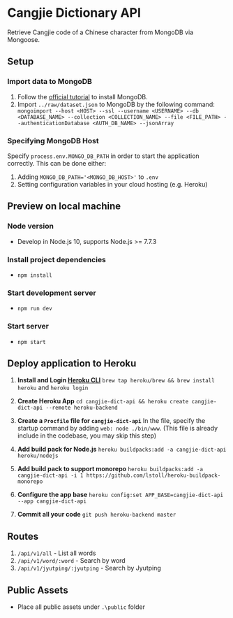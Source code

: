 # Cangjie Dictionary API #

Retrieve Cangjie code of a Chinese character from MongoDB via Mongoose.

## Setup ##

### Import data to MongoDB ###
1. Follow the [official tutorial](https://docs.mongodb.com/manual/tutorial/install-mongodb-on-os-x/) to install MongoDB.
2. Import `../raw/dataset.json` to MongoDB by the following command: ` mongoimport --host <HOST> --ssl --username <USERNAME> --db <DATABASE_NAME> --collection <COLLECTION_NAME> --file <FILE_PATH> --authenticationDatabase <AUTH_DB_NAME> --jsonArray`

### Specifying MongoDB Host ###
Specify `process.env.MONGO_DB_PATH` in order to start the application correctly. This can be done either:
1. Adding `MONGO_DB_PATH='<MONGO_DB_HOST>'` to `.env`
2. Setting configuration variables in your cloud hosting (e.g. Heroku)

## Preview on local machine ##

### Node version ###
* Develop in Node.js 10, supports Node.js >= 7.7.3

### Install project dependencies ###
* `npm install`

### Start development server ###
* `npm run dev`

### Start server ###
* `npm start`

## Deploy application to Heroku ##
1. **Install and Login [Heroku CLI](https://devcenter.heroku.com/articles/heroku-cli)**
`brew tap heroku/brew && brew install heroku` and `heroku login`

2. **Create Heroku App**
`cd cangjie-dict-api && heroku create cangjie-dict-api --remote heroku-backend`

3. **Create a `Procfile` file for `cangjie-dict-api`**
In the file, specify the startup command by adding `web: node ./bin/www`. (This file is already include in the codebase, you may skip this step)

4. **Add build pack for Node.js**
`heroku buildpacks:add -a cangjie-dict-api heroku/nodejs`

5. **Add build pack to support monorepo**
`heroku buildpacks:add -a cangjie-dict-api -i 1 https://github.com/lstoll/heroku-buildpack-monorepo`

6. **Configure the app base**
`heroku config:set APP_BASE=cangjie-dict-api --app cangjie-dict-api`

7. **Commit all your code**
`git push heroku-backend master`

## Routes ##
1. `/api/v1/all` - List all words
2. `/api/v1/word/:word` - Search by word
3. `/api/v1/jyutping/:jyutping` - Search by Jyutping

## Public Assets ##
* Place all public assets under `.\public` folder

